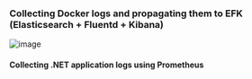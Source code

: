 ### Collecting Docker logs and propagating them to EFK (Elasticsearch + Fluentd + Kibana)
![image](https://github.com/PHIDELIST/Docker-Fluentd-Elasticsearch-kibana/assets/64526896/417a5738-91a1-4028-ad93-f3f009e99940)

#### Collecting .NET application logs using Prometheus

